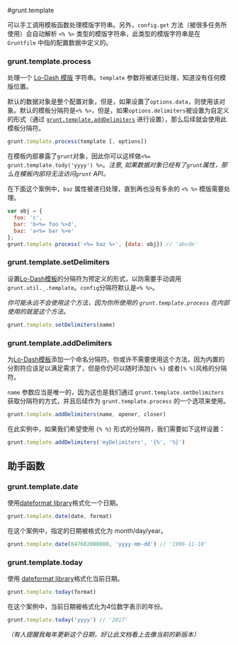 #grunt.template

可以手工调用模板函数处理模版字符串。另外，`config.get` 方法（被很多任务所使用）会自动解析 `<% %>` 类型的模版字符串，此类型的模版字符串是在 `Gruntfile` 中指的配置数据中定义的。

### grunt.template.process
处理一个 [Lo-Dash 模版](http://lodash.com/docs/#template) 字符串。`template` 参数将被递归处理，知道没有任何模版位置。

默认的数据对象是整个配置对象，但是，如果设置了`options.data`，则使用该对象。默认的模板分隔符是`<% %>`，但是，如果`options.delimiters`被设置为自定义的形式（通过 [`grunt.template.addDelimiters`](/api/grunt.template#grunt.template.adddelimiters) 进行设置），那么后续就会使用此模板分隔符。

```js
grunt.template.process(template [, options])
```

在模板内部暴露了`grunt`对象，因此你可以这样做`<%= grunt.template.tody('yyyy') %>`。_注意, 如果数据对象已经有了`grunt`属性，那么在模板内部将无法访问`grunt` API。_

在下面这个案例中，`baz` 属性被递归处理，直到再也没有多余的 `<% %>` 模版需要处理。

```js
var obj = {
  foo: 'c',
  bar: 'b<%= foo %>d',
  baz: 'a<%= bar %>e'
};
grunt.template.process('<%= baz %>', {data: obj}) // 'abcde'
```

### grunt.template.setDelimiters
设置[Lo-Dash模板](http://lodash.com/docs/#template)的分隔符为预定义的形式，以防需要手动调用`grunt.util._.template`。`config`分隔符默认是`<% %>`。

_你可能永远不会使用这个方法，因为你所使用的 `grunt.template.process` 在内部使用的就是这个方法。_

```js
grunt.template.setDelimiters(name)
```

### grunt.template.addDelimiters
为[Lo-Dash模板](http://lodash.com/docs/#template)添加一个命名分隔符。你或许不需要使用这个方法，因为内置的分割符应该足以满足需求了，但是你仍可以随时添加`{% %}` 或者`[% %]`风格的分隔符。

`name` 参数应当是唯一的，因为这也是我们通过 `grunt.template.setDelimiters` 获取分隔符的方式，并且后续作为 `grunt.template.process` 的一个选项来使用。

```js
grunt.template.addDelimiters(name, opener, closer)
```

在此实例中，如果我们希望使用 `{% %}` 形式的分隔符，我们需要如下这样设置：

```js
grunt.template.addDelimiters('myDelimiters', '{%', '%}')
```

## 助手函数

### grunt.template.date
使用[dateformat library](https://github.com/felixge/node-dateformat)格式化一个日期。

```js
grunt.template.date(date, format)
```

在这个案例中，指定的日期被格式化为 month/day/year。

```js
grunt.template.date(847602000000, 'yyyy-mm-dd') // '1996-11-10'
```

### grunt.template.today
使用 [dateformat library](https://github.com/felixge/node-dateformat)格式化当前日期。

```js
grunt.template.today(format)
```

在这个案例中，当前日期被格式化为4位数字表示的年份。

```js
grunt.template.today('yyyy') // '2017'
```

_（有人提醒我每年更新这个日期，好让此文档看上去像当前的新版本）_
